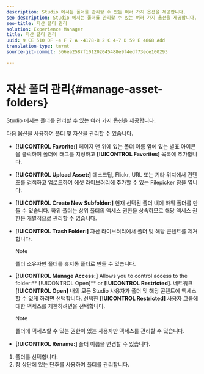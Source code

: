 ```yaml
---
description: Studio 에서는 폴더를 관리할 수 있는 여러 가지 옵션을 제공합니다.
seo-description: Studio 에서는 폴더를 관리할 수 있는 여러 가지 옵션을 제공합니다.
seo-title: 자산 폴더 관리
solution: Experience Manager
title: 자산 폴더 관리
uuid: 9 CE 510 DF -4 F 7 A -4178-B 2 C 4-7 D 59 E 4868 Add
translation-type: tm+mt
source-git-commit: 566ea2587f101202045488e9f4edf73ece100293

---
```



# 자산 폴더 관리{#manage-asset-folders}

Studio 에서는 폴더를 관리할 수 있는 여러 가지 옵션을 제공합니다.

다음 옵션을 사용하여 폴더 및 자산을 관리할 수 있습니다.

* **[!UICONTROL Favorite:]** 페이지 맨 위에 있는 폴더 이름 옆에 있는 별표 아이콘을 클릭하여 폴더에 태그를 지정하고 **[!UICONTROL Favorites]** 목록에 추가합니다.

* **[!UICONTROL Upload Asset:]** 데스크탑, Flickr, URL 또는 기타 위치에서 컨텐츠를 검색하고 업로드하여 에셋 라이브러리에 추가할 수 있는 Filepicker 창을 엽니다.
* **[!UICONTROL Create New Subfolder:]** 현재 선택된 폴더 내에 하위 폴더를 만들 수 있습니다. 하위 폴더는 상위 폴더의 액세스 권한을 상속하므로 해당 액세스 권한은 개별적으로 관리할 수 없습니다.
* **[!UICONTROL Trash Folder:]** 자산 라이브러리에서 폴더 및 해당 콘텐트를 제거합니다.

   >[!NOTE]
   >
   >폴더 소유자만 폴더를 휴지통 폴더로 만들 수 있습니다.

* **[!UICONTROL Manage Access:]** Allows you to control access to the folder:** [!UICONTROL Open]** or **[!UICONTROL Restricted]**. 네트워크 **[!UICONTROL Open]** 내의 모든 Studio 사용자가 폴더 및 해당 콘텐트에 액세스할 수 있게 하려면 선택합니다. 선택한 **[!UICONTROL Restricted]** 사용자 그룹에 대한 액세스를 제한하려면을 선택합니다.

   >[!NOTE]
   >
   >폴더에 액세스할 수 있는 권한이 있는 사용자만 액세스를 관리할 수 있습니다.

* **[!UICONTROL Rename:]** 폴더 이름을 변경할 수 있습니다.

1. 폴더를 선택합니다.
1. 창 상단에 있는 단추를 사용하여 폴더를 관리합니다.
